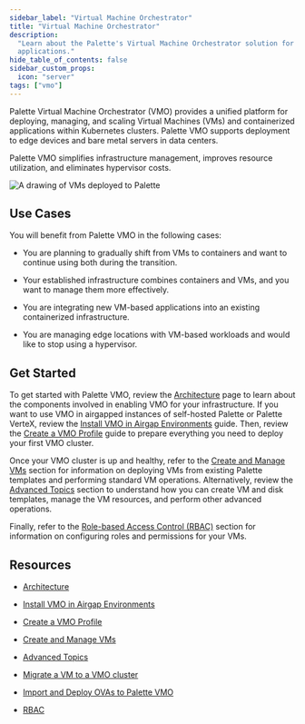 ```yaml
---
sidebar_label: "Virtual Machine Orchestrator"
title: "Virtual Machine Orchestrator"
description:
  "Learn about the Palette's Virtual Machine Orchestrator solution for managing containerized and virtualized
  applications."
hide_table_of_contents: false
sidebar_custom_props:
  icon: "server"
tags: ["vmo"]
---
```


Palette Virtual Machine Orchestrator (VMO) provides a unified platform for deploying, managing, and scaling Virtual
Machines (VMs) and containerized applications within Kubernetes clusters. Palette VMO supports deployment to edge
devices and bare metal servers in data centers.

Palette VMO simplifies infrastructure management, improves resource utilization, and eliminates hypervisor costs.

![A drawing of VMs deployed to Palette](/vm-mangement_vmo-diagram.webp)

## Use Cases

You will benefit from Palette VMO in the following cases:

- You are planning to gradually shift from VMs to containers and want to continue using both during the transition.

- Your established infrastructure combines containers and VMs, and you want to manage them more effectively.

- You are integrating new VM-based applications into an existing containerized infrastructure.

- You are managing edge locations with VM-based workloads and would like to stop using a hypervisor.

## Get Started

To get started with Palette VMO, review the [Architecture](./architecture.md) page to learn about the components
involved in enabling VMO for your infrastructure. If you want to use VMO in airgapped instances of self-hosted Palette
or Palette VerteX, review the [Install VMO in Airgap Environments](./install-vmo-in-airgap.md) guide. Then, review the
[Create a VMO Profile](./create-vmo-profile.md) guide to prepare everything you need to deploy your first VMO cluster.

Once your VMO cluster is up and healthy, refer to the [Create and Manage VMs](./create-manage-vm/create-manage-vm.md)
section for information on deploying VMs from existing Palette templates and performing standard VM operations.
Alternatively, review the [Advanced Topics](./create-manage-vm/advanced-topics/advanced-topics.md) section to understand
how you can create VM and disk templates, manage the VM resources, and perform other advanced operations.

Finally, refer to the [Role-based Access Control (RBAC)](./rbac/rbac.md) section for information on configuring roles
and permissions for your VMs.

## Resources

- [Architecture](./architecture.md)

- [Install VMO in Airgap Environments](./install-vmo-in-airgap.md)

- [Create a VMO Profile](./create-vmo-profile.md)

- [Create and Manage VMs](./create-manage-vm/create-manage-vm.md)

- [Advanced Topics](./create-manage-vm/advanced-topics/advanced-topics.md)

- [Migrate a VM to a VMO cluster](./create-manage-vm/advanced-topics/migrate-vm-kubevirt.md)

- [Import and Deploy OVAs to Palette VMO](./create-manage-vm/advanced-topics/deploy-import-ova.md)

- [RBAC](./rbac/rbac.md)

